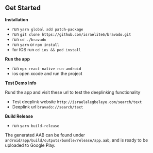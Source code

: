 ## Get Started

**Installation**

- run `yarn global add patch-package`
- run `git clone https://github.com/israelite6/bravado.git`
- run `cd ./bravado`
- run `yarn` or `npm install`
- for IOS run `cd ios && pod install`

**Run the app**

- run `npx react-native run-android`
- ios open xcode and run the project

**Test Demo Info**

Rund the app and visit these url to test the deeplinking functionality

- Test deeplink website `http://israelalegbeleye.com/search/text`
- Deeplink url `bravado://search/text`

**Build Release**

- run `yarn build-release`

The generated AAB can be found under `android/app/build/outputs/bundle/release/app.aab`, and is ready to be uploaded to Google Play.
